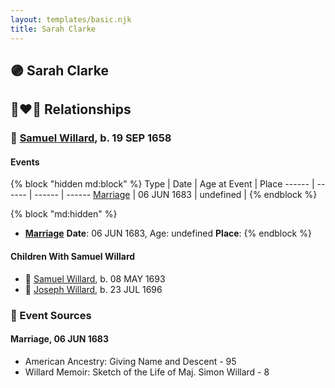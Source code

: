 ```yaml
---
layout: templates/basic.njk
title: Sarah Clarke
---
```

## 🟣 Sarah Clarke


## 👩‍❤️‍👨 Relationships

### 🔵 [Samuel Willard](/people/5/55389376), b. 19 SEP 1658

#### Events

{% block "hidden md:block" %}
Type | Date | Age at Event | Place
------ | ------ | ------ | ------
[Marriage](#event-family-0-event-0) | 06 JUN 1683 | undefined |
{% endblock %}

{% block "md:hidden" %}
- **[Marriage](#event-family-0-event-0)**
**Date**: 06 JUN 1683, Age: undefined
**Place**:
{% endblock %}

#### Children With Samuel Willard
* 🔵 [Samuel Willard](/people/1/12362566), b. 08 MAY 1693
* 🔵 [Joseph Willard](/people/2/22076724), b. 23 JUL 1696
### 📰 Event Sources

#### <a id="event-family-0-event-0"></a> Marriage, 06 JUN 1683
* American Ancestry: Giving Name and Descent  - 95
* Willard Memoir: Sketch of the Life of Maj. Simon Willard  - 8
